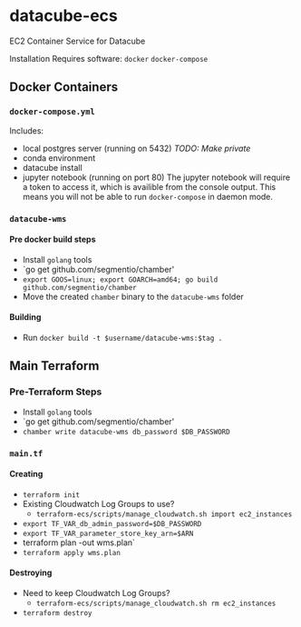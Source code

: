 # datacube-ecs
EC2 Container Service for Datacube

Installation
Requires software:
`docker`
`docker-compose`



## Docker Containers
### `docker-compose.yml`
Includes:
 * local postgres server (running on 5432) *TODO: Make private*
 * conda environment
 * datacube install
 * jupyter notebook (running on port 80)
The jupyter notebook will require a token to access it, which is availible from the console output.
This means you will not be able to run `docker-compose` in daemon mode.

### `datacube-wms`
#### Pre docker build steps
 * Install `golang` tools
 * `go get github.com/segmentio/chamber'
 * `export GOOS=linux; export GOARCH=amd64; go build github.com/segmentio/chamber`
 * Move the created `chamber` binary to the `datacube-wms` folder
#### Building
 * Run `docker build -t $username/datacube-wms:$tag .`

## Main Terraform
### Pre-Terraform Steps
 * Install `golang` tools
 * `go get github.com/segmentio/chamber'
 * `chamber write datacube-wms db_password $DB_PASSWORD`

### `main.tf`
#### Creating
 * `terraform init`
 * Existing Cloudwatch Log Groups to use?
    * `terraform-ecs/scripts/manage_cloudwatch.sh import ec2_instances`
 * `export TF_VAR_db_admin_password=$DB_PASSWORD`
 * `export TF_VAR_parameter_store_key_arn=$ARN`
 * terraform plan -out wms.plan`
 * `terraform apply wms.plan`
#### Destroying
 * Need to keep Cloudwatch Log Groups?
    * `terraform-ecs/scripts/manage_cloudwatch.sh rm ec2_instances`
 * `terraform destroy`


